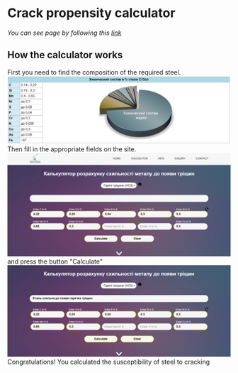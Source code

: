# Crack propensity calculator
*You can see page by following this [link](https://maxfeshchuk.github.io/calc/)*
## How the calculator works

First you need to find the composition of the required steel.</br>
![composition](calc/images/README_1.png)
Then fill in the appropriate fields on the site.</br>
![fill_fields](calc/images/README_2.png)
and press the button "Calculate"</br>
![fill_fields](calc/images/README_3.png)
Congratulations! You calculated the susceptibility of steel to cracking